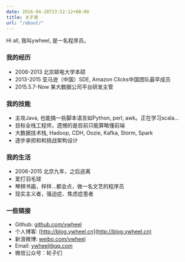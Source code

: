 ```yaml
---
date: 2016-04-28T23:52:12+08:00
title: 关于我
url: "/about/"
---
```


Hi all, 我叫ywheel, 是一名程序员。

### 我的经历

- 2006-2013 北京邮电大学本硕
- 2013-2015 亚马逊（中国）SDE, Amazon Clicks中国团队最早成员
- 2015.5.7-Now 某大数据公司平台研发主管

### 我的技能

- 主攻Java, 也能搞一些脚本语言如Python, perl, awk。正在学习scala...
- 目标全栈工程师，遗憾的是目前只能算略懂前端
- 大数据技术栈, Hadoop, CDH, Oozie, Kafka, Storm, Spark
- 逐步承担和和挑战架构设计

### 我的生活

- 2006-2015 北京九年，之后逃离
- 爱打羽毛球
- 琴棋书画，样样...都会点，做一名文艺的程序员
- 现实主义者，强迫症、焦虑症患者

### 一些链接

- Github: [github.com/ywheel](https://github.com/ywheel)
- 个人博客: [http://blog.ywheel.cn](http://blog.ywheel.cn)
- 新浪微博: [weibo.com/ywheel](http://weibo.com/ywheel)
- Email: ywheel@qq.com
- 微信公众号：轮子们